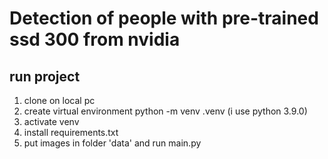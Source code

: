 # Detection of people with pre-trained ssd 300 from nvidia
## run project
1. clone on local pc
2. create virtual environment python -m venv .venv (i use python 3.9.0)
3. activate venv
4. install requirements.txt
5. put images in folder 'data' and run main.py
